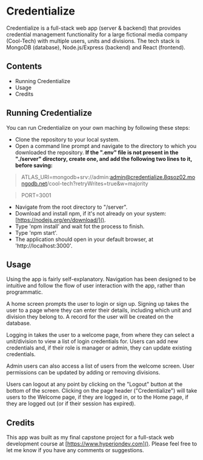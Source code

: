 # Credentialize

Credentialize is a full-stack web app (server & backend) that provides credential management functionality for a large fictional media company (Cool-Tech) with multiple users, units and divisions. The tech stack is MongoDB (database), Node.js/Express (backend) and React (frontend).

## Contents

- Running Credentialize
- Usage
- Credits

## Running Credentialize

You can run Credentialize on your own maching by following these steps:

- Clone the repository to your local system.
- Open a command line prompt and navigate to the directory to which you downloaded the repository. **If the ".env" file is not present in the "./server" directory, create one, and add the following two lines to it, before saving:**

> ATLAS_URI=mongodb+srv://admin:admin@credentialize.8qsoz02.mongodb.net/cool-tech?retryWrites=true&w=majority

> 
> PORT=3001

- Navigate from the root directory to "/server".
- Download and install npm, if it's not already on your system: [https://nodejs.org/en/download/]().
- Type 'npm install' and wait fot the process to finish.
- Type 'npm start'.
- The application should open in your default browser, at 'http://localhost:3000'.

## Usage

Using the app is fairly self-explanatory. Navigation has been designed to be intuitive and follow the flow of user interaction with the app, rather than programmatic.

A home screen prompts the user to login or sign up. Signing up takes the user to a page where they can enter their details, including which unit and division they belong to. A record for the user will be created on the database.

Logging in takes the user to a welcome page, from where they can select a unit/division to view a list of login credentials for. Users can add new credentials and, if their role is manager or admin, they can update existing credentials.

Admin users can also access a list of users from the welcome screen. User permissions can be updated by adding or removing divisions.

Users can logout at any point by clicking on the "Logout" button at the bottom of the screen. Clicking on the page header ("Credentialize") will take users to the Welcome page, if they are logged in, or to the Home page, if they are logged out (or if their session has expired).

## Credits

This app was built as my final capstone project for a full-stack web development course at [https://www.hyperiondev.com](). Please feel free to let me know if you have any comments or suggestions.